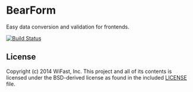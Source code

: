 BearForm
========
Easy data conversion and validation for frontends.

[![Build Status](https://travis-ci.org/WiFast/bearform.svg)](https://travis-ci.org/WiFast/bearform)

License
-------
Copyright (c) 2014 WiFast, Inc. This project and all of its contents is licensed under the
BSD-derived license as found in the included [LICENSE][1] file.

[1]: https://github.com/WiFast/bearform/blob/master/LICENSE "LICENSE"
